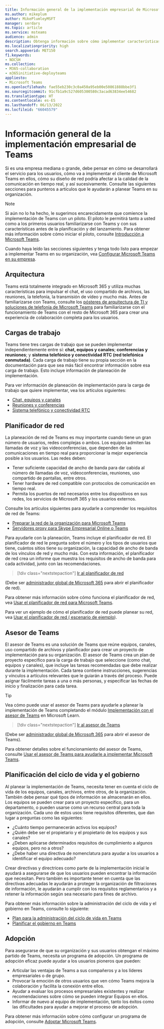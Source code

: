 ```yaml
---
title: Información general de la implementación empresarial de Microsoft Teams
ms.author: mikeplum
author: MikePlumleyMSFT
manager: serdars
ms.topic: article
ms.service: msteams
audience: admin
description: Obtenga información sobre cómo implementar características empresariales de Microsoft Teams.
ms.localizationpriority: high
search.appverid: MET150
f1.keywords:
- NOCSH
ms.collection:
- M365-collaboration
- m365initiative-deployteams
appliesto:
- Microsoft Teams
ms.openlocfilehash: fae55eb230c3c0a450a95eb00e50861888bbe3f1
ms.sourcegitcommit: 91cfb1a9c527d605300580c3acad63834ee54682
ms.translationtype: HT
ms.contentlocale: es-ES
ms.lasthandoff: 06/13/2022
ms.locfileid: "66045579"
---
```

# <a name="teams-enterprise-deployment-overview"></a>Información general de la implementación empresarial de Teams

Si es una empresa mediana o grande, debe pensar en cómo se desarrollará el servicio para los usuarios, cómo va a implementar el cliente de Microsoft Teams en ellos, cómo su diseño de red podría afectar a la calidad de la comunicación en tiempo real, y así sucesivamente. Consulte las siguientes secciones para punteros a artículos que le ayudarán a planear Teams en su organización.

> [!NOTE]
> Si aún no lo ha hecho, le sugerimos encarecidamente que comience la implementación de Teams con un piloto. El piloto le permitirá tanto a usted como a los primeros usuarios familiarizarse con Teams y con sus características antes de la planificación y del lanzamiento. Para obtener más información sobre cómo iniciar el piloto, consulte [Introducción a Microsoft Teams](get-started-with-teams-quick-start.md).

Cuando haya leído las secciones siguientes y tenga todo listo para empezar a implementar Teams en su organización, vea [Configurar Microsoft Teams en su empresa](deploy-enterprise-setup.md).

## <a name="architecture"></a>Arquitectura

Teams está totalmente integrado en Microsoft 365 y utiliza muchas características para impulsar el chat, el uso compartido de archivos, las reuniones, la telefonía, la transmisión de vídeo y mucho más. Antes de familiarizarse con Teams, consulte los [pósteres de arquitectura de TI y soluciones de telefonía de Microsoft Teams](teams-architecture-solutions-posters.md) para familiarizarse con el funcionamiento de Teams con el resto de Microsoft 365 para crear una experiencia de colaboración completa para los usuarios.

## <a name="workloads"></a>Cargas de trabajo

Teams tiene tres cargas de trabajo que se pueden implementar independientemente entre sí: **chat, equipos y canales**; **conferencias y reuniones**; y **sistema telefónico y conectividad RTC (red telefónica conmutada)**. Cada carga de trabajo tiene su propia sección en la documentación para que sea más fácil encontrar información sobre esa carga de trabajo. Esto incluye información de planeación de implementación.

Para ver información de planeación de implementación para la carga de trabajo que quiere implementar, vea los artículos siguientes:

- [Chat, equipos y canales](deploy-chat-teams-channels-microsoft-teams-landing-page.md)
- [Reuniones y conferencias](deploy-meetings-microsoft-teams-landing-page.md)
- [Sistema telefónico y conectividad RTC](cloud-voice-landing-page.md)

## <a name="network-planner"></a>Planificador de red

La planeación de red de Teams es muy importante cuando tiene un gran número de usuarios, redes complejas o ambos. Los equipos admiten las llamadas de voz y las videoconferencias, que dependen de las comunicaciones en tiempo real para proporcionar la mejor experiencia posible a los usuarios. Las redes deben:

- Tener suficiente capacidad de ancho de banda para dar cabida al número de llamadas de voz, videoconferencias, reuniones, uso compartido de pantallas, entre otros.
- Tener hardware de red compatible con protocolos de comunicación en tiempo real.
- Permita los puertos de red necesarios entre los dispositivos en sus redes, los servicios de Microsoft 365 y los usuarios externos.

Consulte los artículos siguientes para ayudarle a comprender los requisitos de red de Teams:

- [Preparar la red de la organización para Microsoft Teams](prepare-network.md)
- [Servidores proxy para Skype Empresarial Online o Teams](proxy-servers-for-skype-for-business-online.md)

Para ayudarle con la planeación, Teams incluye el planificador de red. El planificador de red le pregunta sobre el número y los tipos de usuarios que tiene, cuántos sitios tiene su organización, la capacidad de ancho de banda de los vínculos de red y mucho más. Con esta información, el planificador de red crea un informe que muestra los requisitos de ancho de banda para cada actividad, junto con las recomendaciones.

 > [!div class="nextstepaction"]
> [Ir al planificador de red](https://admin.teams.microsoft.com/networkplanner/organization)

(Debe ser [administrador global de Microsoft 365](/microsoft-365/admin/add-users/about-admin-roles#commonly-used-microsoft-365-admin-center-roles) para abrir el planificador de red).

Para obtener más información sobre cómo funciona el planificador de red, vea [Usar el planificador de red para Microsoft Teams](network-planner.md).

Para ver un ejemplo de cómo el planificador de red puede planear su red, vea [Usar el planificador de red ( escenario de ejemplo](tutorial-network-planner-example.yml)).

## <a name="teams-advisor"></a>Asesor de Teams

El asesor de Teams es una solución de Teams que reúne equipos, canales, uso compartido de archivos y planificador para crear un proyecto de implementación para su organización. El asesor de Teams crea un plan de proyecto específico para la carga de trabajo que seleccione (como chat, equipos y canales), que incluye las tareas recomendadas que debe realizar durante la implementación. Cada tarea contiene instrucciones, sugerencias y vínculos a artículos relevantes que le guiarán a través del proceso. Puede asignar fácilmente tareas a una o más personas, y especificar las fechas de inicio y finalización para cada tarea.

> [!TIP]
> Vea cómo puede usar el asesor de Teams para ayudarle a planear la implementación de Teams completando el módulo [Implementación con el asesor de Teams](/learn/modules/m365-teams-rollout-using-advisor/) en Microsoft Learn.

> [!div class="nextstepaction"]
> [Ir al asesor de Teams](https://admin.teams.microsoft.com/teams-deployment)

(Debe ser [administrador global de Microsoft 365](/microsoft-365/admin/add-users/about-admin-roles#commonly-used-microsoft-365-admin-center-roles) para abrir el asesor de Teams).

Para obtener detalles sobre el funcionamiento del asesor de Teams, consulte [Usar el asesor de Teams para ayudarle a implementar Microsoft Teams](use-advisor-teams-roll-out.md).

## <a name="lifecycle-and-governance-planning"></a>Planificación del ciclo de vida y el gobierno

Al planear la implementación de Teams, necesita tener en cuenta el ciclo de vida de los equipos, canales, archivos, entre otros, de la organización. También debe pensar qué tipos de información se almacenarán en ellos. Los equipos se pueden crear para un proyecto específico, para un departamento, o pueden usarse como un recurso central para toda la organización. Cada uno de estos usos tiene requisitos diferentes, que dan lugar a preguntas como las siguientes:

- ¿Cuánto tiempo permanecerán activos los equipos?
- ¿Quién debe ser el propietario y el propietario de los equipos y sus canales?
- ¿Deben aplicarse determinados requisitos de cumplimiento a algunos equipos, pero no a otros?
- ¿Debe haber una directiva de nomenclatura para ayudar a los usuarios a identificar el equipo adecuado?

Crear directivas y directrices como parte de la implementación inicial le ayudará a asegurarse de que los usuarios pueden encontrar la información que necesitan. Pero también es importante tener en cuenta que las directivas adecuadas le ayudarán a proteger la organización de filtraciones de información, le ayudarán a cumplir con los requisitos reglamentarios y a retener la información según sea necesario para fines de archivo.

Para obtener más información sobre la administración del ciclo de vida y el gobierno en Teams, consulte lo siguiente:

- [Plan para la administración del ciclo de vida en Teams](plan-teams-lifecycle.md)
- [Planificar el gobierno en Teams](plan-teams-governance.md)

## <a name="adoption"></a>Adopción

Para asegurarse de que su organización y sus usuarios obtengan el máximo partido de Teams, necesita un programa de adopción. Un programa de adopción eficaz puede ayudar a los usuarios pioneros que pueden:

- Articular las ventajas de Teams a sus compañeros y a los líderes empresariales o de grupo.
- Provocar la emoción de otros usuarios que ven cómo Teams mejora la colaboración y facilita la conexión entre ellos.
- Ayudar a evaluar los procesos empresariales existentes y realizar recomendaciones sobre cómo se pueden integrar Equipos en ellos.
- Informar de nuevo al equipo de implementación, tanto los éxitos como las dificultades para ayudar a mejorar el proceso de adopción.

Para obtener más información sobre cómo configurar un programa de adopción, consulte [Adoptar Microsoft Teams](adopt-microsoft-teams-landing-page.md).